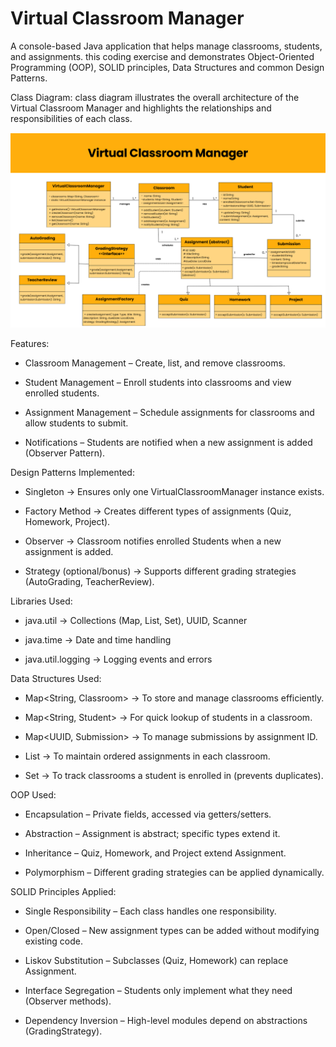 # Virtual Classroom Manager


A console-based Java application that helps manage classrooms, students, and assignments.
this coding exercise and demonstrates Object-Oriented Programming (OOP), SOLID principles, Data Structures and common Design Patterns.

Class Diagram:
 class diagram illustrates the overall architecture of the Virtual Classroom Manager and highlights the relationships and responsibilities of each class.

 
<p align="center">
  <img src="1_Class_Diagram.png" alt="UML Class Diagram of Virtual Classroom Manager" width="700"/>
</p>



Features:

- Classroom Management – Create, list, and remove classrooms.

- Student Management – Enroll students into classrooms and view enrolled students.

- Assignment Management – Schedule assignments for classrooms and allow students to submit.

- Notifications – Students are notified when a new assignment is added (Observer Pattern).


Design Patterns Implemented:

- Singleton → Ensures only one VirtualClassroomManager instance exists.

- Factory Method → Creates different types of assignments (Quiz, Homework, Project).

- Observer → Classroom notifies enrolled Students when a new assignment is added.

- Strategy (optional/bonus) → Supports different grading strategies (AutoGrading, TeacherReview).

Libraries Used:

- java.util → Collections (Map, List, Set), UUID, Scanner

- java.time → Date and time handling

- java.util.logging → Logging events and errors

Data Structures Used:

- Map<String, Classroom> → To store and manage classrooms efficiently.

- Map<String, Student> → For quick lookup of students in a classroom.

- Map<UUID, Submission> → To manage submissions by assignment ID.

- List<Assignment> → To maintain ordered assignments in each classroom.

- Set<String> → To track classrooms a student is enrolled in (prevents duplicates).


OOP Used:

- Encapsulation – Private fields, accessed via getters/setters.

- Abstraction – Assignment is abstract; specific types extend it.

- Inheritance – Quiz, Homework, and Project extend Assignment.

- Polymorphism – Different grading strategies can be applied dynamically.

SOLID Principles Applied:

- Single Responsibility – Each class handles one responsibility.

- Open/Closed – New assignment types can be added without modifying existing code.

- Liskov Substitution – Subclasses (Quiz, Homework) can replace Assignment.

- Interface Segregation – Students only implement what they need (Observer methods).

- Dependency Inversion – High-level modules depend on abstractions (GradingStrategy).





